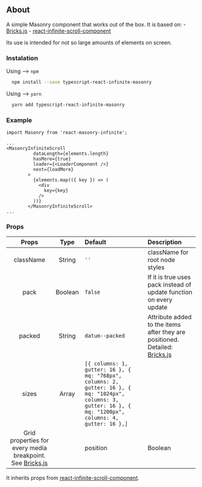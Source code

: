 ## About

A simple Masonry component that works out of the box. It is based on: - [Bricks.js](https://github.com/callmecavs/bricks.js) - [react-infinite-scroll-component](https://www.npmjs.com/package/react-infinite-scroll-component)

Its use is intended for not so large amounts of elements on screen.

### Instalation

Using --> `npm`

```sh
  npm install --save typescript-react-infinite-masonry
```

Using --> `yarn`

```sh
  yarn add typescript-react-infinite-masonry
```

  ### Example

```tsx
import Masonry from 'react-masonry-infinite';

...
<MasonryInfiniteScroll
          dataLength={elements.length}
          hasMore={true}
          loader={<LoaderComponent />}
          next={loadMore}
        >
          {elements.map(({ key }) => (
            <div
              key={key}
            />
          ))}
        </MasonryInfiniteScroll>
...
```

### Props

|   Props   |  Type   | Default                       | Description                                                                                                            |
| :-------: | :-----: | :---------------------------- | :--------------------------------------------------------------------------------------------------------------------- |
| className | String  | `''`                          | className for root node styles                                                                                         |
|   pack    | Boolean | `false`                       | If it is true uses pack instead of update function on every update                                                     |
|  packed   | String  | `datum--packed`               | Attribute added to the items after they are positioned. Detailed: [Bricks.js](https://github.com/callmecavs/bricks.js) |
|   sizes   |  Array  | `[{ columns: 1, gutter: 16 }, { mq: "768px", columns: 2, gutter: 16 }, { mq: "1024px", columns: 3, gutter: 16 }, { mq: "1200px", columns: 4, gutter: 16 },]`| 
Grid properties for every media breakpoint. See [Bricks.js](https://github.com/callmecavs/bricks.js) | | position | Boolean | `true` | A Boolean indicating that the grid items should be positioned using the`top`and`left`CSS props. | | style | Object | `{}` | The inline extra style |

It inherits props from [react-infinite-scroll-component](https://www.npmjs.com/package/react-infinite-scroll-component).
